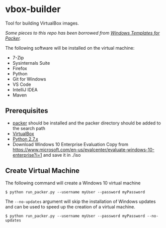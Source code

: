 # vbox-builder

Tool for building VirtualBox images.

_Some pieces to this repo has been borrowed from [Windows Templates for Packer](https://github.com/joefitzgerald/packer-windows)._

The following software will be installed on the virtual machine:
- 7-Zip
- Sysinternals Suite
- Firefox
- Python
- Git for Windows
- VS Code
- IntelliJ IDEA
- Maven

## Prerequisites
- [packer](https://packer.io/) should be installed and the packer directory should be added to the search path
- [VirtualBox](https://www.virtualbox.org/)
- [Python 2.7.x](https://www.python.org/downloads/)
- Download Windows 10 Enterprise Evaluation Copy from <https://www.microsoft.com/en-us/evalcenter/evaluate-windows-10-enterprise?i=1> and save it in ./iso

## Create Virtual Machine
The following command will create a Windows 10 virtual machine
```
$ python run_packer.py --username myUser --password myPassword
```

The `--no-updates` argument will skip the installation of Windows updates and can be used to speed up the creation of a virtual machine.
```
$ python run_packer.py --username myUser --password myPassword --no-updates
```
